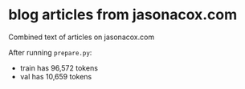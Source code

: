 
# blog articles from jasonacox.com

Combined text of articles on jasonacox.com

After running `prepare.py`:

- train has 96,572 tokens
- val has 10,659 tokens
